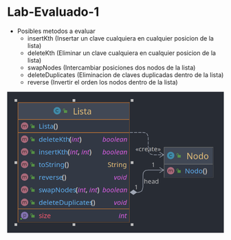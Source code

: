 # Lab-Evaluado-1

- Posibles metodos a evaluar
  - insertKth (Insertar un clave cualquiera en cualquier posicion de la lista)
  - deleteKth (Eliminar un clave cualquiera en cualquier posicion de la lista)
  - swapNodes (Intercambiar posiciones dos nodos de la lista)
  - deleteDuplicates (Eliminacion de claves duplicadas dentro de la lista)
  - reverse (Invertir el orden los nodos dentro de la lista)
  
![Diagrama de Clases UML](https://github.com/Faithgel/Lab-Evaluado-1/blob/master/src/img/uml.png?raw=true)
